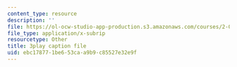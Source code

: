 ```yaml
---
content_type: resource
description: ''
file: https://ol-ocw-studio-app-production.s3.amazonaws.com/courses/2-003sc-engineering-dynamics-fall-2011/ebc178771be653caa9b9c85527e32e9f_p9DHjoLS3GA.vtt
file_type: application/x-subrip
resourcetype: Other
title: 3play caption file
uid: ebc17877-1be6-53ca-a9b9-c85527e32e9f
---
```

